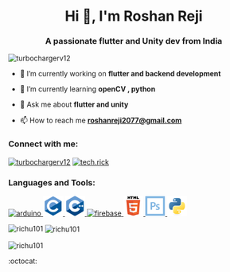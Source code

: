 <h1 align="center">Hi 👋, I'm Roshan Reji</h1>
<h3 align="center">A passionate flutter and Unity dev from India</h3>

<p align="left"> <img src="![](https://komarev.com/ghpvc/turbochargerv12)" alt="turbochargerv12" /> </p>

- 🔭 I’m currently working on **flutter and backend development**

- 🌱 I’m currently learning **openCV , python**

- 💬 Ask me about **flutter and unity**

- 📫 How to reach me **roshanreji2077@gmail.com**

<h3 align="left">Connect with me:</h3>
<p align="left">
<a href="www.linkedin.com/in/roshanreji2077" target="blank"><img align="center" src="https://cdn.jsdelivr.net/npm/simple-icons@3.0.1/icons/linkedin.svg" alt="turbochargerv12" /></a>
<a href="https://www.instagram.com/turbochargerv12" target="blank"><img align="center" src="https://cdn.jsdelivr.net/npm/simple-icons@3.0.1/icons/instagram.svg" alt="tech.rick" height="30" width="40" /></a>
</p>

<h3 align="left">Languages and Tools:</h3>
<p align="left"> <a href="https://www.arduino.cc/" target="_blank"> <img src="https://cdn.worldvectorlogo.com/logos/arduino-1.svg" alt="arduino" width="40" height="40"/> </a> <a href="https://www.cprogramming.com/" target="_blank"> <img src="https://raw.githubusercontent.com/devicons/devicon/master/icons/c/c-original.svg" alt="c" width="40" height="40"/> </a> <a href="https://www.w3schools.com/cpp/" target="_blank"> <img src="https://raw.githubusercontent.com/devicons/devicon/master/icons/cplusplus/cplusplus-original.svg" alt="cplusplus" width="40" height="40"/> </a> <a href="https://firebase.google.com/" target="_blank"> <img src="https://www.vectorlogo.zone/logos/firebase/firebase-icon.svg" alt="firebase" width="40" height="40"/> </a> <a href="https://www.w3.org/html/" target="_blank"> <img src="https://raw.githubusercontent.com/devicons/devicon/master/icons/html5/html5-original-wordmark.svg" alt="html5" width="40" height="40"/> </a> <a href="https://www.photoshop.com/en" target="_blank"> <img src="https://raw.githubusercontent.com/devicons/devicon/master/icons/photoshop/photoshop-line.svg" alt="photoshop" width="40" height="40"/> </a> <a href="https://www.python.org" target="_blank"> <img src="https://raw.githubusercontent.com/devicons/devicon/master/icons/python/python-original.svg" alt="python" width="40" height="40"/> </a> </p>

<p><img align="left" src="https://github-readme-stats.vercel.app/api/top-langs?username=richu101&show_icons=true&locale=en&layout=compact" alt="richu101" /></p>

<p>&nbsp;<img align="center" src="https://github-readme-stats.vercel.app/api?username=richu101&show_icons=true&locale=en" alt="richu101" /></p>

<p><img align="center" src="https://github-readme-streak-stats.herokuapp.com/?user=richu101&" alt="richu101" /></p>



:octocat:
